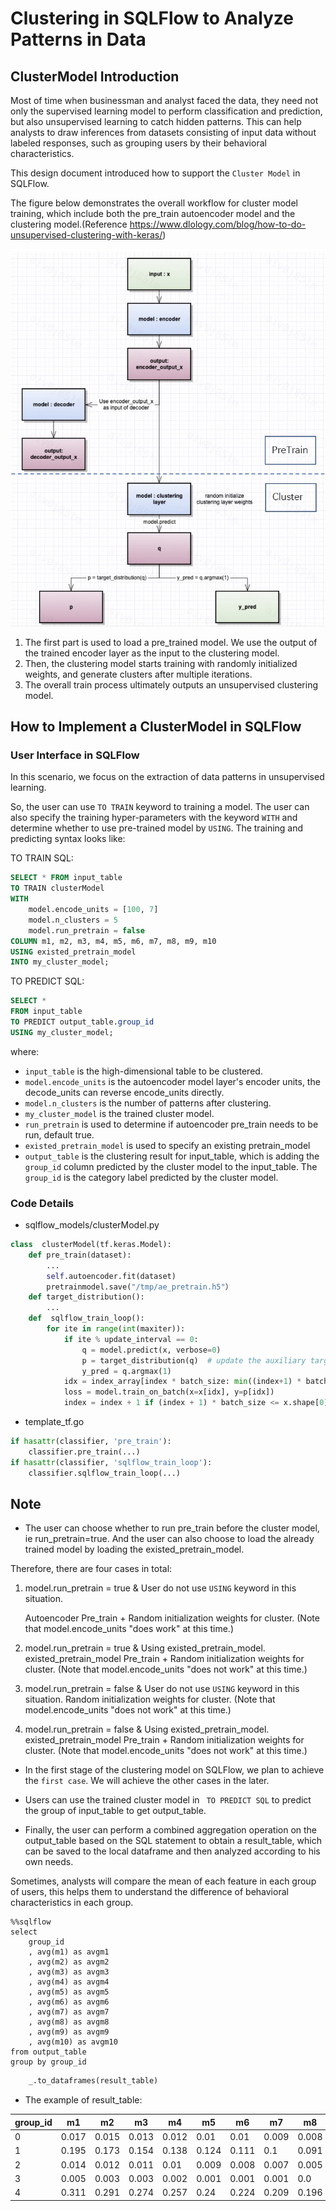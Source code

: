 # Clustering in SQLFlow to Analyze Patterns in Data

## ClusterModel Introduction

Most of time when businessman and analyst faced the data, they need not only the supervised learning model to perform classification and prediction, but also unsupervised learning to catch hidden patterns. This can help analysts to draw inferences from datasets consisting of input data without labeled responses, such as grouping users by their behavioral characteristics. 


This design document introduced how to support the `Cluster Model` in SQLFlow.

The figure below demonstrates the overall workflow for cluster model training, which include both the pre_train autoencoder model and the clustering model.(Reference https://www.dlology.com/blog/how-to-do-unsupervised-clustering-with-keras/)

![](../figures/cluster_model_train_overview.png)

1. The first part is used to load a pre_trained model. We use the output of the trained encoder layer as the input to the clustering model. 
2. Then, the clustering model starts training with randomly initialized weights, and generate clusters after multiple iterations.
3. The overall train process ultimately outputs an unsupervised clustering model.


## How to Implement a ClusterModel in SQLFlow

### User Interface in SQLFlow 

In this scenario, we focus on the extraction of data patterns in unsupervised learning. 

So, the user can use `TO TRAIN` keyword to training a model. The user can also specify the training hyper-parameters with the keyword `WITH` and determine whether to use pre-trained model by `USING`. The training and predicting syntax looks like:

TO TRAIN SQL:

``` sql
SELECT * FROM input_table
TO TRAIN clusterModel
WITH
    model.encode_units = [100, 7]
    model.n_clusters = 5
    model.run_pretrain = false
COLUMN m1, m2, m3, m4, m5, m6, m7, m8, m9, m10 
USING existed_pretrain_model
INTO my_cluster_model;
```

TO PREDICT SQL:

``` sql
SELECT *
FROM input_table
TO PREDICT output_table.group_id
USING my_cluster_model;
```

where:
- `input_table` is the high-dimensional table to be clustered.
- `model.encode_units` is the autoencoder model layer's encoder units, the decode_units can reverse encode_units directly.
- `model.n_clusters` is the number of patterns after clustering.
- `my_cluster_model` is the trained cluster model.
- `run_pretrain`  is used to determine if autoencoder pre_train needs to be run, default true.
- `existed_pretrain_model` is used to specify an existing pretrain_model
- `output_table` is the clustering result for input_table, which is adding the `group_id` column predicted by the cluster model to the input_table. The `group_id` is the category label predicted by the cluster model.

### Code Details

- sqlflow_models/clusterModel.py

```python
class  clusterModel(tf.keras.Model):
    def pre_train(dataset):
        ...
        self.autoencoder.fit(dataset)
        pretrainmodel.save("/tmp/ae_pretrain.h5"）
    def target_distribution():
        ...
    def  sqlflow_train_loop():
        for ite in range(int(maxiter)):
            if ite % update_interval == 0:
                q = model.predict(x, verbose=0)
                p = target_distribution(q)  # update the auxiliary target distribution p
                y_pred = q.argmax(1)
            idx = index_array[index * batch_size: min((index+1) * batch_size, x.shape[0])]
            loss = model.train_on_batch(x=x[idx], y=p[idx])
            index = index + 1 if (index + 1) * batch_size <= x.shape[0] else 0
```

- template_tf.go
```python
if hasattr(classifier, 'pre_train'):
    classifier.pre_train(...)
if hasattr(classifier, 'sqlflow_train_loop'):
    classifier.sqlflow_train_loop(...)
```

## Note

- The user can choose whether to run pre_train before the cluster model, ie run_pretrain=true. And the user can also choose to load the already trained model by loading the existed_pretrain_model.

Therefore, there are four cases in total:

1.  model.run_pretrain = true & User do not use `USING` keyword in this situation.

    Autoencoder Pre_train + Random initialization weights for cluster. (Note that model.encode_units "does work" at this time.)

2.  model.run_pretrain = true & Using existed_pretrain_model.
    existed_pretrain_model Pre_train + Random initialization weights for cluster. (Note that model.encode_units "does not work" at this time.)
    
3.  model.run_pretrain = false & User do not use `USING` keyword in this situation.
    Random initialization weights for cluster. (Note that model.encode_units "does not work" at this time.)
    
4.  model.run_pretrain = false & Using existed_pretrain_model.
    existed_pretrain_model Pre_train + Random initialization weights for cluster. (Note that model.encode_units "does not work" at this time.)

- In the first stage of the clustering model on SQLFlow, we plan to achieve the `first case`. We will achieve the other cases in the later. 

- Users can use the trained cluster model in ` TO PREDICT SQL` to predict the group of input_table to get output_table.

- Finally, the user can perform a combined aggregation operation on the output_table based on the SQL statement to obtain a result_table, which can be saved to the local dataframe and then analyzed according to his own needs.

Sometimes, analysts will compare the mean of each feature in each group of users, this helps them to understand the difference of behavioral characteristics in each group.

```mysql
%%sqlflow
select 
    group_id
    , avg(m1) as avgm1
    , avg(m2) as avgm2
    , avg(m3) as avgm3
    , avg(m4) as avgm4
    , avg(m5) as avgm5
    , avg(m6) as avgm6
    , avg(m7) as avgm7
    , avg(m8) as avgm8
    , avg(m9) as avgm9
    , avg(m10) as avgm10
from output_table
group by group_id
```

```python
    _.to_dataframes(result_table) 
```

- The example of result_table:

|group_id |  m1  | m2   | m3   | m4   | m5   | m6   | m7   | m8   | m9   | m10  | 
|---------|------|------|------|------|------|------|------|------|------|------|
|    0    | 0.017| 0.015| 0.013| 0.012| 0.01 | 0.01 | 0.009| 0.008| 0.008| 0.008|
|    1    | 0.195| 0.173| 0.154| 0.138| 0.124| 0.111| 0.1  | 0.091| 0.083| 0.076|
|    2    | 0.014| 0.012| 0.011| 0.01 | 0.009| 0.008| 0.007| 0.005| 0.005| 0.004|
|    3    | 0.005| 0.003| 0.003| 0.002| 0.001| 0.001| 0.001| 0.0  | 0.0  | 0.0  |
|    4    | 0.311| 0.291| 0.274| 0.257| 0.24 | 0.224| 0.209| 0.196| 0.185| 0.175|

